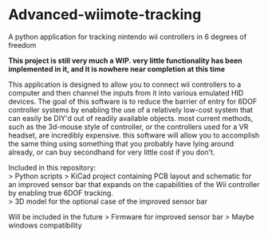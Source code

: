 # Advanced-wiimote-tracking
A python application for tracking nintendo wii controllers in 6 degrees of freedom

**This project is still very much a WIP. very little functionality has been implemented in it, and it is nowhere near completion at this time**

This application is designed to allow you to connect wii controllers to a computer and then channel the inputs from it into various emulated HID devices.
The goal of this software is to reduce the barrier of entry for 6DOF controller systems by enabling the use of a relatively low-cost system that can easily be DIY'd out of readily available objects. most current methods, such as the 3d-mouse style of controller, or the controllers used for a VR headset, are incredibly expensive. this software will allow you to accomplish the same thing using something that you probably have lying around already, or can buy secondhand for very little cost if you don't.

Included in this repository:  
\> Python scripts
\> KiCad project containing PCB layout and schematic for an improved sensor bar that expands on the capabilities of the Wii controller by enabling true 6DOF tracking.  
\> 3D model for the optional case of the improved sensor bar

Will be included in the future
\> Firmware for improved sensor bar
\> Maybe windows compatibility